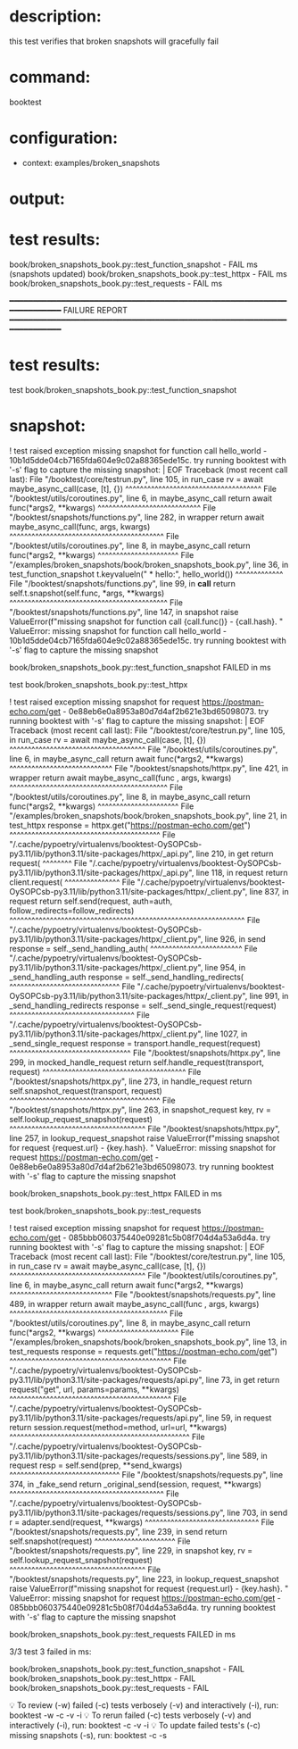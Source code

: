 # description:

this test verifies that broken snapshots will gracefully fail

# command:

booktest 

# configuration:

 * context: examples/broken_snapshots

# output:


# test results:

  book/broken_snapshots_book.py::test_function_snapshot - FAIL <number> ms (snapshots updated)
  book/broken_snapshots_book.py::test_httpx - FAIL <number> ms
  book/broken_snapshots_book.py::test_requests - FAIL <number> ms

━━━━━━━━━━━━━━━━━━━━━━━━━━━━━━━━━━━━━━━━━━━━━━━━━━━━━━━━━━━━━━━━━━━━━━
FAILURE REPORT
━━━━━━━━━━━━━━━━━━━━━━━━━━━━━━━━━━━━━━━━━━━━━━━━━━━━━━━━━━━━━━━━━━━━━━


# test results:

test book/broken_snapshots_book.py::test_function_snapshot

  # snapshot:
  
  
! test raised exception missing snapshot for function call hello_world - 10b1d5dde04cb7165fda604e9c02a88365ede15c. try running booktest with '-s' flag to capture the missing snapshot: | EOF
  Traceback (most recent call last):
    File "<workdir>/booktest/core/testrun.py", line 105, in run_case
      rv = await maybe_async_call(case, [t], {})
           ^^^^^^^^^^^^^^^^^^^^^^^^^^^^^^^^^^^^^
    File "<workdir>/booktest/utils/coroutines.py", line 6, in maybe_async_call
      return await func(*args2, **kwargs)
             ^^^^^^^^^^^^^^^^^^^^^^^^^^^^
    File "<workdir>/booktest/snapshots/functions.py", line 282, in wrapper
      return await maybe_async_call(func, args, kwargs)
             ^^^^^^^^^^^^^^^^^^^^^^^^^^^^^^^^^^^^^^^^^^
    File "<workdir>/booktest/utils/coroutines.py", line 8, in maybe_async_call
      return func(*args2, **kwargs)
             ^^^^^^^^^^^^^^^^^^^^^^
    File "<workdir>/examples/broken_snapshots/book/broken_snapshots_book.py", line 36, in test_function_snapshot
      t.keyvalueln(" * hello:", hello_world())
                                ^^^^^^^^^^^^^
    File "<workdir>/booktest/snapshots/functions.py", line 99, in __call__
      return self.t.snapshot(self.func, *args, **kwargs)
             ^^^^^^^^^^^^^^^^^^^^^^^^^^^^^^^^^^^^^^^^^^^
    File "<workdir>/booktest/snapshots/functions.py", line 147, in snapshot
      raise ValueError(f"missing snapshot for function call {call.func()} - {call.hash}. "
  ValueError: missing snapshot for function call hello_world - 10b1d5dde04cb7165fda604e9c02a88365ede15c. try running booktest with '-s' flag to capture the missing snapshot
  

book/broken_snapshots_book.py::test_function_snapshot FAILED in <number> ms

test book/broken_snapshots_book.py::test_httpx

  
! test raised exception missing snapshot for request https://postman-echo.com/get - 0e88eb6e0a8953a80d7d4af2b621e3bd65098073. try running booktest with '-s' flag to capture the missing snapshot: | EOF
  Traceback (most recent call last):
    File "<workdir>/booktest/core/testrun.py", line 105, in run_case
      rv = await maybe_async_call(case, [t], {})
           ^^^^^^^^^^^^^^^^^^^^^^^^^^^^^^^^^^^^^
    File "<workdir>/booktest/utils/coroutines.py", line 6, in maybe_async_call
      return await func(*args2, **kwargs)
             ^^^^^^^^^^^^^^^^^^^^^^^^^^^^
    File "<workdir>/booktest/snapshots/httpx.py", line 421, in wrapper
      return await maybe_async_call(func , args, kwargs)
             ^^^^^^^^^^^^^^^^^^^^^^^^^^^^^^^^^^^^^^^^^^^
    File "<workdir>/booktest/utils/coroutines.py", line 8, in maybe_async_call
      return func(*args2, **kwargs)
             ^^^^^^^^^^^^^^^^^^^^^^
    File "<workdir>/examples/broken_snapshots/book/broken_snapshots_book.py", line 21, in test_httpx
      response = httpx.get("https://postman-echo.com/get")
                 ^^^^^^^^^^^^^^^^^^^^^^^^^^^^^^^^^^^^^^^^^
    File "<homedir>/.cache/pypoetry/virtualenvs/booktest-OySOPCsb-py3.11/lib/python3.11/site-packages/httpx/_api.py", line 210, in get
      return request(
             ^^^^^^^^
    File "<homedir>/.cache/pypoetry/virtualenvs/booktest-OySOPCsb-py3.11/lib/python3.11/site-packages/httpx/_api.py", line 118, in request
      return client.request(
             ^^^^^^^^^^^^^^^
    File "<homedir>/.cache/pypoetry/virtualenvs/booktest-OySOPCsb-py3.11/lib/python3.11/site-packages/httpx/_client.py", line 837, in request
      return self.send(request, auth=auth, follow_redirects=follow_redirects)
             ^^^^^^^^^^^^^^^^^^^^^^^^^^^^^^^^^^^^^^^^^^^^^^^^^^^^^^^^^^^^^^^^
    File "<homedir>/.cache/pypoetry/virtualenvs/booktest-OySOPCsb-py3.11/lib/python3.11/site-packages/httpx/_client.py", line 926, in send
      response = self._send_handling_auth(
                 ^^^^^^^^^^^^^^^^^^^^^^^^^
    File "<homedir>/.cache/pypoetry/virtualenvs/booktest-OySOPCsb-py3.11/lib/python3.11/site-packages/httpx/_client.py", line 954, in _send_handling_auth
      response = self._send_handling_redirects(
                 ^^^^^^^^^^^^^^^^^^^^^^^^^^^^^^
    File "<homedir>/.cache/pypoetry/virtualenvs/booktest-OySOPCsb-py3.11/lib/python3.11/site-packages/httpx/_client.py", line 991, in _send_handling_redirects
      response = self._send_single_request(request)
                 ^^^^^^^^^^^^^^^^^^^^^^^^^^^^^^^^^^
    File "<homedir>/.cache/pypoetry/virtualenvs/booktest-OySOPCsb-py3.11/lib/python3.11/site-packages/httpx/_client.py", line 1027, in _send_single_request
      response = transport.handle_request(request)
                 ^^^^^^^^^^^^^^^^^^^^^^^^^^^^^^^^^
    File "<workdir>/booktest/snapshots/httpx.py", line 299, in mocked_handle_request
      return self.handle_request(transport, request)
             ^^^^^^^^^^^^^^^^^^^^^^^^^^^^^^^^^^^^^^^
    File "<workdir>/booktest/snapshots/httpx.py", line 273, in handle_request
      return self.snapshot_request(transport, request)
             ^^^^^^^^^^^^^^^^^^^^^^^^^^^^^^^^^^^^^^^^^
    File "<workdir>/booktest/snapshots/httpx.py", line 263, in snapshot_request
      key, rv = self.lookup_request_snapshot(request)
                ^^^^^^^^^^^^^^^^^^^^^^^^^^^^^^^^^^^^^
    File "<workdir>/booktest/snapshots/httpx.py", line 257, in lookup_request_snapshot
      raise ValueError(f"missing snapshot for request {request.url} - {key.hash}. "
  ValueError: missing snapshot for request https://postman-echo.com/get - 0e88eb6e0a8953a80d7d4af2b621e3bd65098073. try running booktest with '-s' flag to capture the missing snapshot
  

book/broken_snapshots_book.py::test_httpx FAILED in <number> ms

test book/broken_snapshots_book.py::test_requests

  
! test raised exception missing snapshot for request https://postman-echo.com/get - 085bbb060375440e09281c5b08f704d4a53a6d4a. try running booktest with '-s' flag to capture the missing snapshot: | EOF
  Traceback (most recent call last):
    File "<workdir>/booktest/core/testrun.py", line 105, in run_case
      rv = await maybe_async_call(case, [t], {})
           ^^^^^^^^^^^^^^^^^^^^^^^^^^^^^^^^^^^^^
    File "<workdir>/booktest/utils/coroutines.py", line 6, in maybe_async_call
      return await func(*args2, **kwargs)
             ^^^^^^^^^^^^^^^^^^^^^^^^^^^^
    File "<workdir>/booktest/snapshots/requests.py", line 489, in wrapper
      return await maybe_async_call(func , args, kwargs)
             ^^^^^^^^^^^^^^^^^^^^^^^^^^^^^^^^^^^^^^^^^^^
    File "<workdir>/booktest/utils/coroutines.py", line 8, in maybe_async_call
      return func(*args2, **kwargs)
             ^^^^^^^^^^^^^^^^^^^^^^
    File "<workdir>/examples/broken_snapshots/book/broken_snapshots_book.py", line 13, in test_requests
      response = requests.get("https://postman-echo.com/get")
                 ^^^^^^^^^^^^^^^^^^^^^^^^^^^^^^^^^^^^^^^^^^^^
    File "<homedir>/.cache/pypoetry/virtualenvs/booktest-OySOPCsb-py3.11/lib/python3.11/site-packages/requests/api.py", line 73, in get
      return request("get", url, params=params, **kwargs)
             ^^^^^^^^^^^^^^^^^^^^^^^^^^^^^^^^^^^^^^^^^^^^
    File "<homedir>/.cache/pypoetry/virtualenvs/booktest-OySOPCsb-py3.11/lib/python3.11/site-packages/requests/api.py", line 59, in request
      return session.request(method=method, url=url, **kwargs)
             ^^^^^^^^^^^^^^^^^^^^^^^^^^^^^^^^^^^^^^^^^^^^^^^^^
    File "<homedir>/.cache/pypoetry/virtualenvs/booktest-OySOPCsb-py3.11/lib/python3.11/site-packages/requests/sessions.py", line 589, in request
      resp = self.send(prep, **send_kwargs)
             ^^^^^^^^^^^^^^^^^^^^^^^^^^^^^^
    File "<workdir>/booktest/snapshots/requests.py", line 374, in _fake_send
      return _original_send(session, request, **kwargs)
             ^^^^^^^^^^^^^^^^^^^^^^^^^^^^^^^^^^^^^^^^^^
    File "<homedir>/.cache/pypoetry/virtualenvs/booktest-OySOPCsb-py3.11/lib/python3.11/site-packages/requests/sessions.py", line 703, in send
      r = adapter.send(request, **kwargs)
          ^^^^^^^^^^^^^^^^^^^^^^^^^^^^^^^
    File "<workdir>/booktest/snapshots/requests.py", line 239, in send
      return self.snapshot(request)
             ^^^^^^^^^^^^^^^^^^^^^^
    File "<workdir>/booktest/snapshots/requests.py", line 229, in snapshot
      key, rv = self.lookup_request_snapshot(request)
                ^^^^^^^^^^^^^^^^^^^^^^^^^^^^^^^^^^^^^
    File "<workdir>/booktest/snapshots/requests.py", line 223, in lookup_request_snapshot
      raise ValueError(f"missing snapshot for request {request.url} - {key.hash}. "
  ValueError: missing snapshot for request https://postman-echo.com/get - 085bbb060375440e09281c5b08f704d4a53a6d4a. try running booktest with '-s' flag to capture the missing snapshot
  

book/broken_snapshots_book.py::test_requests FAILED in <number> ms


3/3 test 3 failed in <number> ms:

  book/broken_snapshots_book.py::test_function_snapshot - FAIL
  book/broken_snapshots_book.py::test_httpx - FAIL
  book/broken_snapshots_book.py::test_requests - FAIL


💡 To review (-w) failed (-c) tests verbosely (-v) and interactively (-i), run: booktest -w -c -v -i
💡 To rerun failed (-c) tests verbosely (-v) and interactively (-i), run: booktest -c -v -i
💡 To update failed tests's (-c) missing snapshots (-s), run: booktest -c -s


